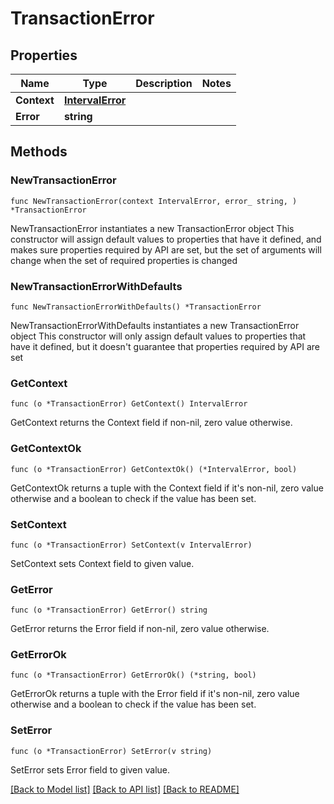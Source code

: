 # TransactionError

## Properties

Name | Type | Description | Notes
------------ | ------------- | ------------- | -------------
**Context** | [**IntervalError**](IntervalError.md) |  | 
**Error** | **string** |  | 

## Methods

### NewTransactionError

`func NewTransactionError(context IntervalError, error_ string, ) *TransactionError`

NewTransactionError instantiates a new TransactionError object
This constructor will assign default values to properties that have it defined,
and makes sure properties required by API are set, but the set of arguments
will change when the set of required properties is changed

### NewTransactionErrorWithDefaults

`func NewTransactionErrorWithDefaults() *TransactionError`

NewTransactionErrorWithDefaults instantiates a new TransactionError object
This constructor will only assign default values to properties that have it defined,
but it doesn't guarantee that properties required by API are set

### GetContext

`func (o *TransactionError) GetContext() IntervalError`

GetContext returns the Context field if non-nil, zero value otherwise.

### GetContextOk

`func (o *TransactionError) GetContextOk() (*IntervalError, bool)`

GetContextOk returns a tuple with the Context field if it's non-nil, zero value otherwise
and a boolean to check if the value has been set.

### SetContext

`func (o *TransactionError) SetContext(v IntervalError)`

SetContext sets Context field to given value.


### GetError

`func (o *TransactionError) GetError() string`

GetError returns the Error field if non-nil, zero value otherwise.

### GetErrorOk

`func (o *TransactionError) GetErrorOk() (*string, bool)`

GetErrorOk returns a tuple with the Error field if it's non-nil, zero value otherwise
and a boolean to check if the value has been set.

### SetError

`func (o *TransactionError) SetError(v string)`

SetError sets Error field to given value.



[[Back to Model list]](../README.md#documentation-for-models) [[Back to API list]](../README.md#documentation-for-api-endpoints) [[Back to README]](../README.md)


